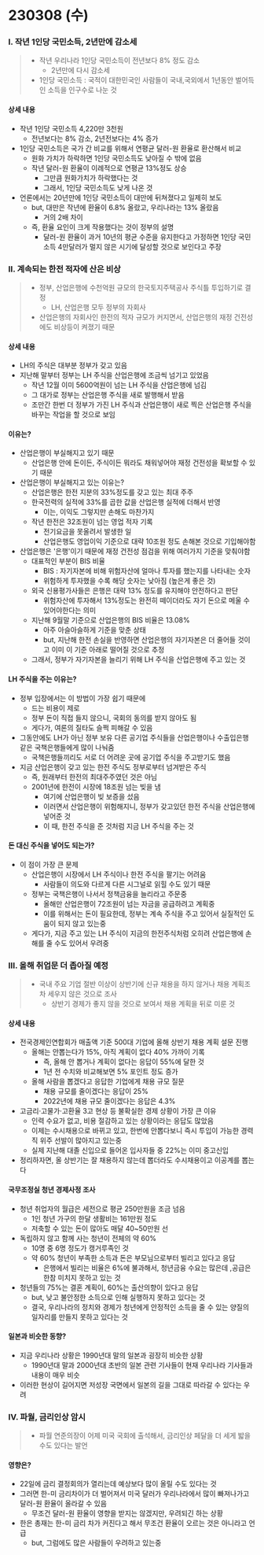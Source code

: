 # 230308 (수)



### Ⅰ. 작년 1인당 국민소득, 2년만에 감소세

> - 작년 우리나라 1인당 국민소득이 전년보다 8% 정도 감소
>   - 2년만에 다시 감소세
> - 1인당 국민소득 : 국적이 대한민국인 사람들이 국내,국외에서 1년동안 벌어득인 소득을 인구수로 나눈 것



#### 상세 내용

- 작년 1인당 국민소득 4,220만 3천원
  - 전년보다는 8% 감소, 2년전보다는 4% 증가
- 1인당 국민소득은 국가 간 비교를 위해서 연평균 달러-원 환율로 환산해서 비교
  - 원화 가치가 하락하면 1인당 국민소득도 낮아질 수 밖에 없음
  - 작년 달러-원 환율이 이례적으로 연평균 13%정도 상승
    - 그만큼 원화가치가 하락했다는 것
    - 그래서, 1인당 국민소득도 낮게 나온 것
- 언론에서는 20년만에 1인당 국민소득이 대만에 뒤쳐졌다고 일제히 보도
  - but, 대만은 작년에 환율이 6.8% 올랐고, 우리나라는 13% 올랐음
    - 거의 2배 차이
  - 즉, 환율 요인이 크게 작용했다는 것이 정부의 설명
    - 달러-원 환율이 과거 10년의 평균 수준을 유지한다고 가정하면 1인당 국민소득 4만달러가 멀지 않은 시기에 달성할 것으로 보인다고 주장



### Ⅱ. 계속되는 한전 적자에 산은 비상

> - 정부, 산업은행에 수천억원 규모의 한국토지주택공사 주식틀 투입하기로 결정
>   - LH, 산업은행 모두 정부의 자회사
> - 산업은행의 자회사인 한전의 적자 규모가 커지면서, 산업은행의 재정 건전성에도 비상등이 켜졌기 때문



#### 상세 내용

- LH의 주식은 대부분 정부가 갖고 있음
- 지난해 말부터 정부는 LH 주식을 산업은행에 조금씩 넘기고 있었음
  - 작년 12월 이미 5600억원이 넘는 LH 주식을 산업은행에 넘김
  - 그 대가로 정부는 산업은행 주식을 새로 발행해서 받음
  - 조만간 한번 더 정부가 가진 LH 주식과 산업은행이 새로 찍은 산업은행 주식을 바꾸는 작업을 할 것으로 보임



#### 이유는?

- 산업은행이 부실해지고 있기 때문
  - 산업은행 안에 돈이든, 주식이든 뭐라도 채워넣어야 재정 건전성을 확보할 수 있기 때문
- 산업은행이 부실해지고 있는 이유는?
  - 산업은행은 한전 지분의 33%정도를 갖고 있는 최대 주주
  - 한국전력의 실적에 33%를 곱한 값을 산업은행 실적에 더해서 반영
    - 이는, 이익도 그렇지만 손해도 마찬가지
  - 작년 한전은 32조원이 넘는 영업 적자 기록
    - 전기요금을 못올려서 발생한 일
    - 산업은행도 영업이익 기준으로 대략 10조원 정도 손해본 것으로 기입해야함
- 산업은행은 '은행'이기 때문에 재정 건전성 점검을 위해 여러가지 기준을 맞춰야함
  - 대표적인 부분이 BIS 비율
    - BIS : 자기자본에 비해 위험자산에 얼마나 투자를 했는지를 나타내는 숫자
    - 위험하게 투자했을 수록 해당 숫자는 낮아짐 (높은게 좋은 것)
  - 외국 신용평가사들은 은행은 대략 13% 정도를 유지해야 안전하다고 판단
    - 위험자산에 투자해서 13%정도는 완전히 떼이더라도 자기 돈으로 메울 수 있어야한다는 의미
  - 지난해 9월말 기준으로 산업은행의 BIS 비율은 13.08%
    - 아주 아슬아슬하게 기준을 맞춘 상태
    - but, 지난해 한전 손실을 반영하면 산업은행의 자기자본은 더 줄어들 것이고 이미 이 기준 아래로 떨어질 것으로 추정
  - 그래서, 정부가 자기자본을 늘리기 위해 LH 주식을 산업은행에 주고 있는 것



#### LH 주식을 주는 이유는?

- 정부 입장에서는 이 방법이 가장 쉽기 때문에
  - 드는 비용이 제로
  - 정부 돈이 직접 들지 않으니, 국회의 동의를 받지 않아도 됨
  - 게다가, 여론의 질타도 슬쩍 피해갈 수 있음
- 그동안에도 LH가 아닌 정부 보유 다른 공기업 주식들을 산업은행이나 수출입은행 같은 국책은행들에게 많이 나눠줌
  - 국책은행들끼리도 서로 더 어려운 곳에 공기업 주식을 주고받기도 했음
- 지금 산업은행이 갖고 있는 한전 주식도 정부로부터 넘겨받은 주식
  - 즉, 원래부터 한전의 최대주주였던 것은 아님
  - 2001년에 한전이 시장에 18조원 넘는 빚을 냄
    - 여기에 산업은행이 빚 보증을 섰음
    - 이러면서 산업은행이 위험해지니, 정부가 갖고있던 한전 주식을 산업은행에 넣어준 것
    - 이 때, 한전 주식을 준 것처럼 지금 LH 주식을 주는 것



#### 돈 대신 주식을 넣어도 되는가?

- 이 점이 가장 큰 문제
  - 산업은행이 시장에서 LH 주식이나 한전 주식을 팔기는 어려움
    - 사람들이 의도와 다르게 다른 시그널로 읽힐 수도 있기 때문
  - 정부는 국책은행이 나서서 정책금융을 늘리라고 주문중
    - 올해만 산업은행이 72조원이 넘는 자금을 공급하려고 계획중
    - 이를 위해서는 돈이 필요한데, 정부는 계속 주식을 주고 있어서 실질적인 도움이 되지 않고 있는중
  - 게다가, 지금 주고 있는 LH 주식이 지금의 한전주식처럼 오히려 산업은행에 손해를 줄 수도 있어서 우려중



### Ⅲ. 올해 취업문 더 좁아질 예정

> - 국내 주요 기업 절반 이상이 상반기에 신규 채용을 하지 않거나 채용 계획조차 세우지 않은 것으로 조사
>   - 상반기 경제가 좋지 않을 것으로 보여서 채용 계획을 뒤로 미룬 것



#### 상세 내용

- 전국경제인연합회가 매출액 기준 500대 기업에 올해 상반기 채용 계획 설문 진행
  - 올해는 안뽑는다가 15%, 아직 계획이 없다 40% 가까이 기록
    - 즉, 올해 안 뽑거나 계획이 없다는 응답이 55%에 달한 것
    - 1년 전 수치와 비교해보면 5% 포인트 정도 증가
  - 올해 사람을 뽑겠다고 응답한 기업에게 채용 규모 질문
    - 채용 규모를 줄이겠다는 응답이 25%
    - 2022년에 채용 규모 줄이겠다는 응답은 4.3%
- 고금리·고물가·고환율 3고 현상 등 불확실한 경제 상황이 가장 큰 이유
  - 인력 수요가 없고, 비용 절감하고 있는 상황이라는 응답도 많았음
  - 이제는 수시채용으로 바뀌고 있고, 한번에 안뽑다보니 즉시 투입이 가능한 경력직 위주 선발이 많아지고 있는중
  - 실제 지난해 대졸 신입으로 들어온 입사자들 중 22%는 이미 중고신입
- 정리하자면, 올 상반기는 잘 채용하지 않는데 뽑더라도 수시채용이고 이공계를 뽑는다



#### 국무조정실 청년 경제사정 조사

- 청년 취업자의 월급은 세전으로 평균 250만원을 조금 넘음
  - 1인 청년 가구의 한달 생활비는 161만원 정도
  - 저축할 수 있는 돈이 많아도 매달 40~50만원 선
- 독립하지 않고 함께 사는 청년이 전체의 약 60%
  - 10명 중 6명 정도가 캥거루족인 것
  - 약 60% 청년이 부족한 소득과 돈은 부모님으로부터 빌리고 있다고 응답
    - 은행에서 빌리는 비율은 6%에 불과해서, 청년금융 수요는 많은데 ,공급은 한참 미치지 못하고 있는 것
- 청년들의 75%는 결혼 계획이, 60%는 출산의향이 있다고 응답
  - but, 낮고 불안정한 소득으로 인해 실행하지 못하고 있다는 것
  - 결국, 우리나라의 정치와 경제가 청년에게 안정적인 소득을 줄 수 있는 양질의 일자리를 만들지 못하고 있다는 것



#### 일본과 비슷한 동향?

- 지금 우리나라 상황은 1990년대 말의 일본과 굉장히 비슷한 상황
  - 1990년대 말과 2000년대 초반의 일본 관련 기사들이 현재 우리나라 기사들과 내용이 매우 비슷
- 이러한 현상이 길어지면 저성장 국면에서 일본의 길을 그대로 따라갈 수 있다는 우려



### Ⅳ. 파월, 금리인상 암시

> - 파월 연준의장이 어제 미국 국회에 출석해서, 금리인상 페달을 더 세게 밟을 수도 있다는 발언



#### 영향은?

- 22일에 금리 결정회의가 열리는데 예상보다 많이 올릴 수도 있다는 것
- 그러면 한-미 금리차이가 더 벌어져서 미국 달러가 우리나라에서 많이 빠져나가고 달러-원 환율이 올라갈 수 있음
  - 무조건 달러-원 환율이 영향을 받지는 않겠지만, 우려되긴 하는 상황
- 한은 총재는 한-미 금리 차가 커진다고 해서 무조건 환율이 오르는 것은 아니라고 언급
  - but, 그럼에도 많은 사람들이 우려하고 있는중
